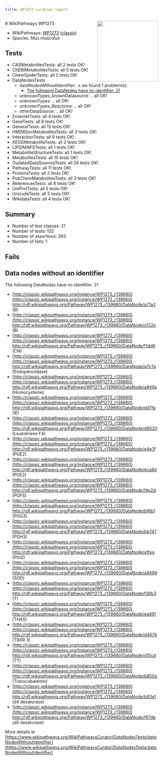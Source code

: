 ```yaml
---
title: WP1273 curation report
---
```


<img style="float: right; width: 200px" src="https://upload.wikimedia.org/wikipedia/commons/thumb/8/83/Wplogo_with_text_500.png/640px-Wplogo_with_text_500.png" />
# WikiPathways WP1273

* WikiPathways: [WP1273](https://wikipathways.org/pathways/WP1273) ([classic](https://classic.wikipathways.org/instance/WP1273))
* Species: Mus musculus
## Tests
* CASMetabolitesTests: all 2 tests OK!
* ChEBIMetabolitesTests: all 5 tests OK!
* ChemSpiderTests: all 2 tests OK!
* DataNodesTests
    * dataNodesWithoutIdentifier: .x we found 1 problem(s):
        * [The following DataNodes have no identifier: 21](#8792c4b0)
    * unknownTypes_knownDatasource: .. all OK!
    * unknownTypes: .. all OK!
    * unknownTypes_Reactome: .. all OK!
    * otherDataSource: .. all OK!
* EnsemblTests: all 4 tests OK!
* GeneTests: all 8 tests OK!
* GeneralTests: all 15 tests OK!
* HMDBSecMetabolitesTests: all 3 tests OK!
* InteractionTests: all 9 tests OK!
* KEGGMetaboliteTests: all 2 tests OK!
* LIPIDMAPSTests: all 1 tests OK!
* MetaboliteStructureTests: all 1 tests OK!
* MetabolitesTests: all 15 tests OK!
* OudatedDataSourcesTests: all 24 tests OK!
* PathwayTests: all 11 tests OK!
* ProteinsTests: all 2 tests OK!
* PubChemMetabolitesTests: all 3 tests OK!
* ReferencesTests: all 6 tests OK!
* UniProtTests: all 5 tests OK!
* UnicodeTests: all 5 tests OK!
* WikidataTests: all 4 tests OK!


## Summary

* Number of test classes: 21
* Number of tests: 132
* Number of assertions: 263
* Number of fails: 1

## Fails

<a name="8792c4b0" />

## Data nodes without an identifier

The following DataNodes have no identifier: 21

* [http://classic.wikipathways.org/instance/WP1273_r139660](http://classic.wikipathways.org/instance/WP1273_r139660) http://rdf.wikipathways.org/Pathway/WP1273_r139660/DataNode/a71a2 (B)
* [http://classic.wikipathways.org/instance/WP1273_r139660](http://classic.wikipathways.org/instance/WP1273_r139660) http://rdf.wikipathways.org/Pathway/WP1273_r139660/DataNode/cf22e (B)
* [http://classic.wikipathways.org/instance/WP1273_r139660](http://classic.wikipathways.org/instance/WP1273_r139660) http://rdf.wikipathways.org/Pathway/WP1273_r139660/DataNode/f1dd6 (CN)
* [http://classic.wikipathways.org/instance/WP1273_r139660](http://classic.wikipathways.org/instance/WP1273_r139660) http://rdf.wikipathways.org/Pathway/WP1273_r139660/DataNode/a7c7a (Endoperoxidase)
* [http://classic.wikipathways.org/instance/WP1273_r139660](http://classic.wikipathways.org/instance/WP1273_r139660) http://rdf.wikipathways.org/Pathway/WP1273_r139660/DataNode/a849a (Homocysteine)
* [http://classic.wikipathways.org/instance/WP1273_r139660](http://classic.wikipathways.org/instance/WP1273_r139660) http://rdf.wikipathways.org/Pathway/WP1273_r139660/DataNode/dd7fa (IE)
* [http://classic.wikipathways.org/instance/WP1273_r139660](http://classic.wikipathways.org/instance/WP1273_r139660) http://rdf.wikipathways.org/Pathway/WP1273_r139660/DataNode/d6520 (Leukotriene F4)
* [http://classic.wikipathways.org/instance/WP1273_r139660](http://classic.wikipathways.org/instance/WP1273_r139660) http://rdf.wikipathways.org/Pathway/WP1273_r139660/DataNode/e4e7f (PGE2)
* [http://classic.wikipathways.org/instance/WP1273_r139660](http://classic.wikipathways.org/instance/WP1273_r139660) http://rdf.wikipathways.org/Pathway/WP1273_r139660/DataNode/eca8d (PGE2)
* [http://classic.wikipathways.org/instance/WP1273_r139660](http://classic.wikipathways.org/instance/WP1273_r139660) http://rdf.wikipathways.org/Pathway/WP1273_r139660/DataNode/f4e2d (PGFS)
* [http://classic.wikipathways.org/instance/WP1273_r139660](http://classic.wikipathways.org/instance/WP1273_r139660) http://rdf.wikipathways.org/Pathway/WP1273_r139660/DataNode/bf6b1 (PGG3)
* [http://classic.wikipathways.org/instance/WP1273_r139660](http://classic.wikipathways.org/instance/WP1273_r139660) http://rdf.wikipathways.org/Pathway/WP1273_r139660/DataNode/bb747 (PGH3)
* [http://classic.wikipathways.org/instance/WP1273_r139660](http://classic.wikipathways.org/instance/WP1273_r139660) http://rdf.wikipathways.org/Pathway/WP1273_r139660/DataNode/a1fea (PGI2)
* [http://classic.wikipathways.org/instance/WP1273_r139660](http://classic.wikipathways.org/instance/WP1273_r139660) http://rdf.wikipathways.org/Pathway/WP1273_r139660/DataNode/a9489 (SOD)
* [http://classic.wikipathways.org/instance/WP1273_r139660](http://classic.wikipathways.org/instance/WP1273_r139660) http://rdf.wikipathways.org/Pathway/WP1273_r139660/DataNode/f36b3 (T)
* [http://classic.wikipathways.org/instance/WP1273_r139660](http://classic.wikipathways.org/instance/WP1273_r139660) http://rdf.wikipathways.org/Pathway/WP1273_r139660/DataNode/ea891 (THAS)
* [http://classic.wikipathways.org/instance/WP1273_r139660](http://classic.wikipathways.org/instance/WP1273_r139660) http://rdf.wikipathways.org/Pathway/WP1273_r139660/DataNode/d4676 (TRXR 3)
* [http://classic.wikipathways.org/instance/WP1273_r139660](http://classic.wikipathways.org/instance/WP1273_r139660) http://rdf.wikipathways.org/Pathway/WP1273_r139660/DataNode/d15cd (TT)
* [http://classic.wikipathways.org/instance/WP1273_r139660](http://classic.wikipathways.org/instance/WP1273_r139660) http://rdf.wikipathways.org/Pathway/WP1273_r139660/DataNode/b850a (Transcobalamin)
* [http://classic.wikipathways.org/instance/WP1273_r139660](http://classic.wikipathways.org/instance/WP1273_r139660) http://rdf.wikipathways.org/Pathway/WP1273_r139660/DataNode/b83e1 (d4 desaturase)
* [http://classic.wikipathways.org/instance/WP1273_r139660](http://classic.wikipathways.org/instance/WP1273_r139660) http://rdf.wikipathways.org/Pathway/WP1273_r139660/DataNode/f67de (d5 desaturase)


More details at [https://www.wikipathways.org/WikiPathwaysCurator/DataNodesTests/dataNodesWithoutIdentifier](https://www.wikipathways.org/WikiPathwaysCurator/DataNodesTests/dataNodesWithoutIdentifier)

